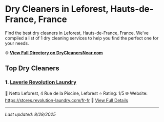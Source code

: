 # Dry Cleaners in Leforest, Hauts-de-France, France

Find the best dry cleaners in Leforest, Hauts-de-France, France. We've compiled a list of 1 dry cleaning services to help you find the perfect one for your needs.

🌐 **[View Full Directory on DryCleanersNear.com](https://drycleanersnear.com/city/France/Hauts-de-France/Leforest)**

## Top Dry Cleaners

### 1. [Laverie Revolution Laundry](https://drycleanersnear.com/dryCleaner/68ae67c0c95ff2c6096b181d/laverie-revolution-laundry)
📍 Netto Leforest, 4 Rue de la Piscine, Leforest
⭐ Rating: 1/5
🌐 Website: https://stores.revolution-laundry.com/fr-fr
🔗 [View Full Details](https://drycleanersnear.com/dryCleaner/68ae67c0c95ff2c6096b181d/laverie-revolution-laundry)


---

*Last updated: 8/28/2025*
